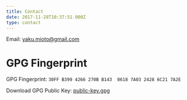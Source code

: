 ```yaml
---
title: Contact
date: 2017-11-28T10:37:51.000Z
type: contact
---
```


Email: [yaku.mioto@gmail.com](mailto:yaku.mioto@gmail.com)

# GPG Fingerprint

GPG Fingerprint: `30FF B399 4266 270B B143  0618 7A03 2428 6C21 7A2E`

Download GPG Public Key: [public-key.gpg](/public-key.gpg)
